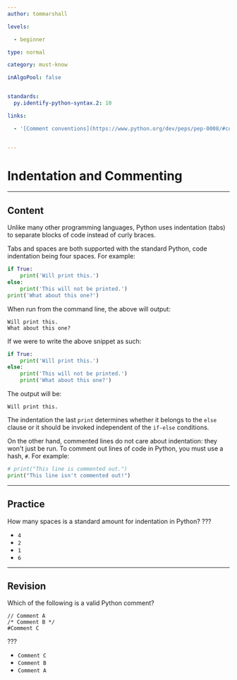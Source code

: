 ```yaml
---
author: tommarshall

levels:

  - beginner

type: normal

category: must-know

inAlgoPool: false


standards:
  py.identify-python-syntax.2: 10

links:

  - '[Comment conventions](https://www.python.org/dev/peps/pep-0008/#comments){website}'


---
```


# Indentation and Commenting

---
## Content

Unlike many other programming languages, Python uses indentation (tabs) to separate blocks of code instead of curly braces.

Tabs and spaces are both supported with the standard Python, code indentation being four spaces. For example:
```python
if True:
    print('Will print this.')
else:
    print('This will not be printed.')
print('What about this one?')
```

When run from the command line, the above will output:
```
Will print this.
What about this one?
```

If we were to write the above snippet as such:
```python
if True:
    print('Will print this.')
else:
    print('This will not be printed.')
    print('What about this one?')
```

The output will be:
```
Will print this.
```

The indentation the last `print` determines whether it belongs to the `else` clause or it should be invoked independent of the `if-else` conditions.

On the other hand, commented lines do not care about indentation: they won't just be run. To comment out lines of code in Python, you must use a hash, `#`. For example:
```python
# print("This line is commented out.")
print("This line isn't commented out!")
```

---
## Practice

How many spaces is a standard amount for indentation in Python?
???
* `4`
* `2`
* `1`
* `6`

---
## Revision

Which of the following is a valid Python comment?

```
// Comment A
/* Comment B */
#Comment C
```
???

* `Comment C`
* `Comment B`
* `Comment A`
